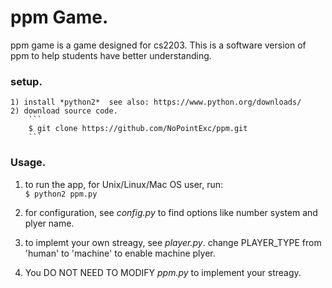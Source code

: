 # ppm Game.

ppm game is a game designed for cs2203. This is a software version of ppm to help students have better understanding.  

### setup.  
	1) install *python2*  see also: https://www.python.org/downloads/
    2) download source code.
    	```
        $ git clone https://github.com/NoPointExc/ppm.git
        ```
    
### Usage.

1) to run the app, for Unix/Linux/Mac OS user, run:  
		```
        $ python2 ppm.py 
        ```   
2) for configuration, see *config.py* to find options like number system and plyer name.   

3) to implemt your own streagy, see *player.py*. change PLAYER_TYPE from 'human' to 'machine' to enable machine plyer. 
4) You DO NOT NEED TO MODIFY *ppm.py* to implement your streagy.   

